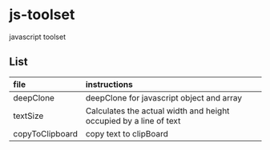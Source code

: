 # js-toolset
javascript toolset

## List

| file | instructions |
| :------ | :------ |
| deepClone | deepClone for javascript object and array| 
| textSize | Calculates the actual width and height occupied by a line of text| 
| copyToClipboard | copy text to clipBoard| 
